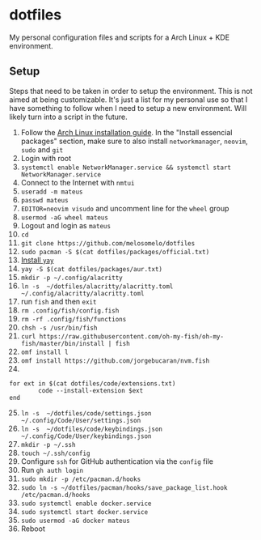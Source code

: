 # dotfiles

My personal configuration files and scripts for a Arch Linux + KDE environment.

## Setup

Steps that need to be taken in order to setup the environment. This is not aimed at being customizable.
It's just a list for my personal use so that I have something to follow when I need to setup a new environment.
Will likely turn into a script in the future.

1. Follow the [Arch Linux installation guide](https://wiki.archlinux.org/title/Installation_guide).
   In the "Install essencial packages" section, make sure to also install `networkmanager`, `neovim`, `sudo` and `git`
2. Login with root
3. `systemctl enable NetworkManager.service && systemctl start NetworkManager.service`
4. Connect to the Internet with `nmtui`
5. `useradd -m mateus`
6. `passwd mateus`
7. `EDITOR=neovim visudo` and uncomment line for the `wheel` group
8. `usermod -aG wheel mateus`
9. Logout and login as `mateus`
10. `cd`
11. `git clone https://github.com/melosomelo/dotfiles`
12. `sudo pacman -S $(cat dotfiles/packages/official.txt)`
13. [Install `yay`](https://github.com/Jguer/yay?tab=readme-ov-file#installation)
14. `yay -S $(cat dotfiles/packages/aur.txt)`
15. `mkdir -p ~/.config/alacritty`
16. `ln -s  ~/dotfiles/alacritty/alacritty.toml ~/.config/alacritty/alacritty.toml`
17. run `fish` and then `exit`
18. `rm .config/fish/config.fish`
19. `rm -rf .config/fish/functions`
20. `chsh -s /usr/bin/fish`
21. `curl https://raw.githubusercontent.com/oh-my-fish/oh-my-fish/master/bin/install | fish`
22. `omf install l`
23. `omf install https://github.com/jorgebucaran/nvm.fish`
24.

```
for ext in $(cat dotfiles/code/extensions.txt)
        code --install-extension $ext
end
```

25. `ln -s  ~/dotfiles/code/settings.json ~/.config/Code/User/settings.json`
26. `ln -s  ~/dotfiles/code/keybindings.json ~/.config/Code/User/keybindings.json`
27. `mkdir -p ~/.ssh`
28. `touch ~/.ssh/config`
29. Configure `ssh` for GitHub authentication via the `config` file
30. Run `gh auth login`
31. `sudo mkdir -p /etc/pacman.d/hooks`
32. `sudo ln -s ~/dotfiles/pacman/hooks/save_package_list.hook /etc/pacman.d/hooks`
33. `sudo systemctl enable docker.service`
34. `sudo systemctl start docker.service`
35. `sudo usermod -aG docker mateus`
36. Reboot
